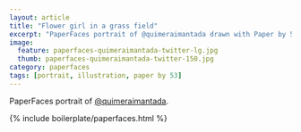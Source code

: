 ```yaml
---
layout: article
title: "Flower girl in a grass field"
excerpt: "PaperFaces portrait of @quimeraimantada drawn with Paper by 53 on an iPad."
image: 
  feature: paperfaces-quimeraimantada-twitter-lg.jpg
  thumb: paperfaces-quimeraimantada-twitter-150.jpg
category: paperfaces
tags: [portrait, illustration, paper by 53]
---
```


PaperFaces portrait of [@quimeraimantada](http://twitter.com/quimeraimantada).

{% include boilerplate/paperfaces.html %}